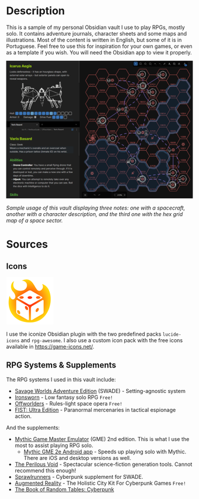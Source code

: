 # Description
This is a sample of my personal Obsidian vault I use to play RPGs, mostly solo. It contains adventure journals, character sheets and some maps and illustrations. Most of the content is written in English, but some of it is in Portuguese. Feel free to use this for inspiration for your own games, or even as a template if you wish. You will need the Obsidian app to view it properly.

<img src="media/SciFi_Sample.png" width="720"/>

*Sample usage of this vault displaying three notes: one with a spacecraft, another with a character description, and the third one with the hex grid map of a space sector.*

# Sources

## Icons

<img src="media/dice-fire.png" width="128"/>

I use the iconize Obsidian plugin with the two predefined packs `lucide-icons` and `rpg-awesome`. I also use a custom icon pack with the free icons available in https://game-icons.net/.

## RPG Systems & Supplements
The RPG systems I used in this vault include:
 - [Savage Worlds Adventure Edition](https://www.drivethrurpg.com/en/product/261539/savage-worlds-adventure-edition) (SWADE) - Setting-agnostic system
  - [Ironsworn](https://www.drivethrurpg.com/en/product/238369/ironsworn) - Low fantasy solo RPG `Free!`
  - [Offworlders](https://www.drivethrurpg.com/en/product/257632/offworlders) - Rules-light space opera `Free!`
  - [FIST: Ultra Edition](https://www.drivethrurpg.com/en/product/306921/fist-ultra-edition) - Paranormal mercenaries in tactical espionage action.

And the supplements:
 - [Mythic Game Master Emulator](https://www.drivethrurpg.com/en/product/422929/mythic-game-master-emulator-second-edition) (GME) 2nd edition. This is what I use the most to assist playing RPG solo.
   - [Mythic GME 2e Android app](https://play.google.com/store/apps/details?id=com.jasonholtdigital.mythicgme2e) - Speeds up playing solo with Mythic. There are iOS and desktop versions as well.
 - [The Perilous Void](https://www.drivethrurpg.com/en/product/502848/the-perilous-void) - Spectacular science-fiction generation tools. Cannot recommend this enough!
 - [Sprawlrunners](https://www.drivethrurpg.com/en/product/334278/sprawlrunners) - Cyberpunk supplement for SWADE.
 - [Augmented Reality](https://www.drivethrurpg.com/en/product/202175/augmented-reality-the-holistic-city-kit-for-cyberpunk-games) - The Holistic City Kit For Cyberpunk Games `Free!`
 - [The Book of Random Tables: Cyberpunk](https://www.drivethrurpg.com/en/product/307740/the-book-of-random-tables-cyberpunk)
